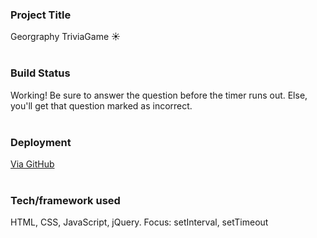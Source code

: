 ### Project Title 
  Georgraphy TriviaGame :sunny:
<br><br>

### Build Status 
  Working! Be sure to answer the question before the timer runs out. Else, you'll get that question marked as incorrect. 
<br><br>

### Deployment
  [Via GitHub](https://bermessa.github.io/07-TriviaGame/trivia.html)
<br><br>

### Tech/framework used 
  HTML, CSS, JavaScript, jQuery. Focus: setInterval, setTimeout 
  
